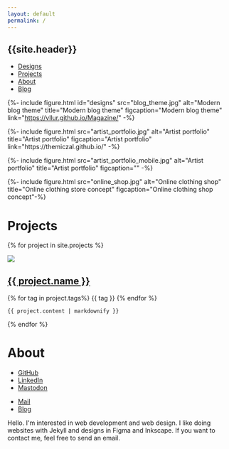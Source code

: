 ```yaml
---
layout: default
permalink: /
---
```

<nav class="nav-main">
  <h1>{{site.header}}</h1>
  <ul>
    <li><a href="#designs">Designs</a></li>
    <li><a href="#projects">Projects</a></li>
    <li><a href="#about">About</a></li>
    <li><a href="{{- site.blog -}}">Blog</a></li>
  </ul>
</nav>

{%- include figure.html 
id="designs"
src="blog_theme.jpg"
alt="Modern blog theme"
title="Modern blog theme"
figcaption="Modern blog theme"
link="https://vllur.github.io/Magazine/" -%}

<div class="figure-full-mobile">
{%- include figure.html 
src="artist_portfolio.jpg"
alt="Artist portfolio"
title="Artist portfolio"
figcaption="Artist portfolio"
link="https://themiczal.github.io/" -%}

{%- include figure.html 
src="artist_portfolio_mobile.jpg"
alt="Artist portfolio"
title="Artist portfolio"
figcaption="" -%}
</div>

{%- include figure.html
src="online_shop.jpg"
alt="Online clothing shop"
title="Online clothing store concept"
figcaption="Online clothing shop concept"-%}

# Projects
{% for project in site.projects %}
<article class="project">
  <img src="{{- project.img | prepend: 'content/img/' -}}">
  <div>
    <h2><a href="{{ project.link }}">{{ project.name }}</a></h2>
    <p class="project-tags">
    {% for tag in project.tags%}
      {{ tag }}
    {% endfor %}
    </p>

    {{ project.content | markdownify }}
  </div>
</article>
{% endfor %}

# About
<nav class="nav-about">
  <ul>
    <li><a href="{{- site.github -}}">GitHub</a></li>
    <li><a href="{{- site.linkedin -}}">LinkedIn</a></li>
    <li><a rel="me" href="{{- site.mastodon -}}">Mastodon</a></li>
  </ul>
  <ul>
    <li><a href="mailto:{{- site.mail -}}">Mail</a></li>
    <li><a href="{{- site.blog -}}">Blog</a></li>
  </ul>
</nav>

Hello. I'm interested in web development and web design. I like doing websites with Jekyll and designs in Figma and Inkscape. If you want to contact me, feel free to send an email.

